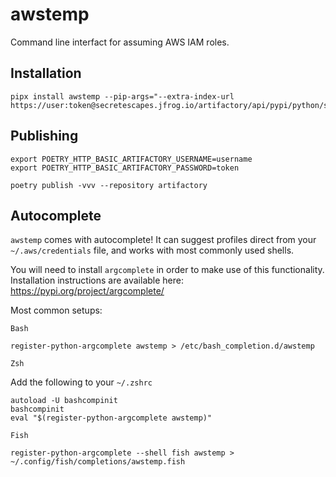 # awstemp

Command line interfact for assuming AWS IAM roles.

## Installation

```
pipx install awstemp --pip-args="--extra-index-url https://user:token@secretescapes.jfrog.io/artifactory/api/pypi/python/simple"
```


## Publishing

```
export POETRY_HTTP_BASIC_ARTIFACTORY_USERNAME=username
export POETRY_HTTP_BASIC_ARTIFACTORY_PASSWORD=token

poetry publish -vvv --repository artifactory
```

## Autocomplete

`awstemp` comes with autocomplete! It can suggest profiles direct from your `~/.aws/credentials` file, and works with most commonly used shells.

You will need to install `argcomplete` in order to make use of this functionality. Installation instructions are available here: https://pypi.org/project/argcomplete/


Most common setups:


`Bash`

```
register-python-argcomplete awstemp > /etc/bash_completion.d/awstemp
```

`Zsh`

Add the following to your `~/.zshrc`

```
autoload -U bashcompinit
bashcompinit
eval "$(register-python-argcomplete awstemp)"
```


`Fish`

```
register-python-argcomplete --shell fish awstemp > ~/.config/fish/completions/awstemp.fish
```
